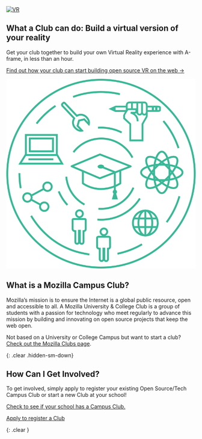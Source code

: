 <div class="container">
  <div class="row">
    <div class="col-md-4">
      <a href="/activities/#vr-activity"><img src="/static/img/vr.gif" alt="VR" class="img-responsive"></a>
    </div>
    <div class="col-md-8">
      <h2 id="kings-college-london">What a Club can do: Build a virtual version of your reality</h2>
      <p>
        Get your club together to build your own Virtual Reality experience with A-frame, in less than an hour.
      </p>
      <p>
        <a href="/activities/#vr-activity">Find out how your club can start building open source VR on the web -></a>
      </p>
    </div>
  </div>
</div>

<div class="home-about">
  <div class="container">
    <div class="row">
      <div class="col-md-3">
        <img src="/static/img/clubs-home.svg" alt="Mozilla Clubs" class="img-responsive">
      </div>
      <div class="col-md-9">
        <h2 id="what-is-a-mozilla-campus-club">What is a Mozilla Campus Club?</h2>
        <p>
          Mozilla’s mission is to ensure the Internet is a global public resource, open and accessible to all. A Mozilla University & College Club is a group of students with a passion for technology who meet regularly to advance this mission by building and innovating on open source projects that keep the web open.
        </p>
        <p class="about muted">Not based on a University or College Campus but want to start a club? <a href="https://learning.mozilla.org/clubs">Check out the Mozilla Clubs page</a>.</p>
      </div>
    </div>
  </div>
</div>

{: .clear .hidden-sm-down}
&nbsp;

<div class="container">
  <div class="action">
    <h2>How Can I Get Involved?</h2>
    <p>To get involved, simply apply to register your existing Open Source/Tech Campus Club or start a new Club at your school!</p>
    <p>
      <a href="/connect/">Check to see if your school has a Campus Club.</a>
    </p>
    <p>
      <a class="btn btn-primary btn-lg" href="https://docs.google.com/forms/d/e/1FAIpQLSdKYZV3xeaIkdHyeZaZNiddF0kpRMBb-Mjb70y0HShaTXc4cg/viewform" role="button">Apply to register a Club</a>
    </p>
  </div>
</div>

{: .clear }
&nbsp;
